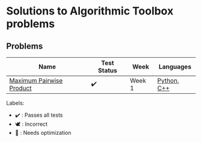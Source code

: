 # Solutions to Algorithmic Toolbox problems

## Problems

Name | Test Status | Week | Languages
------------ | ------------- | ------------- | -------------
[Maximum Pairwise Product](MaxPairwiseProduct.cpp) | :heavy_check_mark: | Week 1 | [Python](MaxPairwiseProduct.py), [C++](MaxPairwiseProduct.cpp)

Labels:

* :heavy_check_mark: : Passes all tests
* :dove: : Incorrect
* :rocket: : Needs optimization

